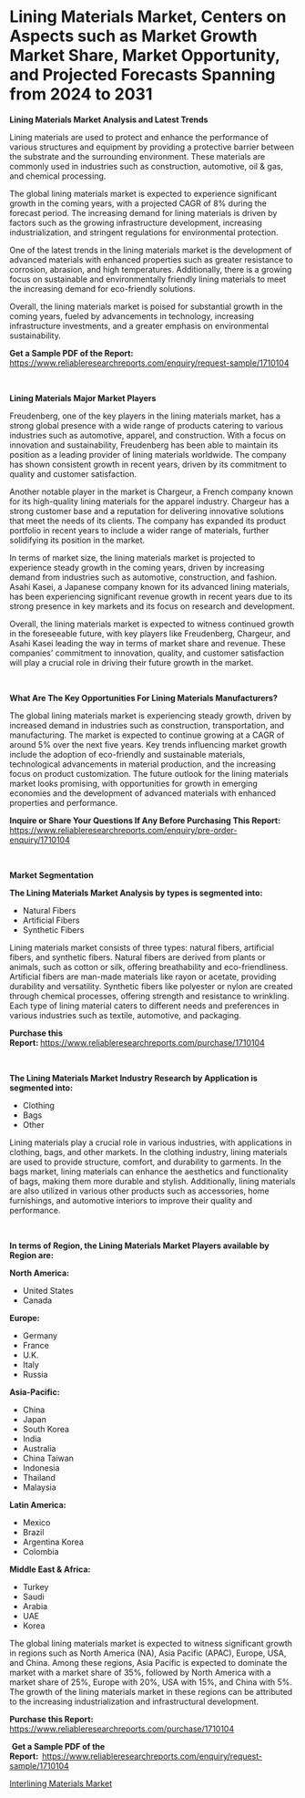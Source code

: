 <p><h1>Lining Materials Market, Centers on Aspects such as Market Growth Market Share, Market Opportunity, and Projected Forecasts Spanning from 2024 to 2031</h1></p><p><strong>Lining Materials Market Analysis and Latest Trends</strong></p>
<p><p>Lining materials are used to protect and enhance the performance of various structures and equipment by providing a protective barrier between the substrate and the surrounding environment. These materials are commonly used in industries such as construction, automotive, oil & gas, and chemical processing.</p><p>The global lining materials market is expected to experience significant growth in the coming years, with a projected CAGR of 8% during the forecast period. The increasing demand for lining materials is driven by factors such as the growing infrastructure development, increasing industrialization, and stringent regulations for environmental protection.</p><p>One of the latest trends in the lining materials market is the development of advanced materials with enhanced properties such as greater resistance to corrosion, abrasion, and high temperatures. Additionally, there is a growing focus on sustainable and environmentally friendly lining materials to meet the increasing demand for eco-friendly solutions.</p><p>Overall, the lining materials market is poised for substantial growth in the coming years, fueled by advancements in technology, increasing infrastructure investments, and a greater emphasis on environmental sustainability.</p></p>
<p><strong>Get a Sample PDF of the Report:&nbsp;</strong> <a href="https://www.reliableresearchreports.com/enquiry/request-sample/1710104">https://www.reliableresearchreports.com/enquiry/request-sample/1710104</a></p>
<p>&nbsp;</p>
<p><strong>Lining Materials Major Market Players</strong></p>
<p><p>Freudenberg, one of the key players in the lining materials market, has a strong global presence with a wide range of products catering to various industries such as automotive, apparel, and construction. With a focus on innovation and sustainability, Freudenberg has been able to maintain its position as a leading provider of lining materials worldwide. The company has shown consistent growth in recent years, driven by its commitment to quality and customer satisfaction.</p><p>Another notable player in the market is Chargeur, a French company known for its high-quality lining materials for the apparel industry. Chargeur has a strong customer base and a reputation for delivering innovative solutions that meet the needs of its clients. The company has expanded its product portfolio in recent years to include a wider range of materials, further solidifying its position in the market.</p><p>In terms of market size, the lining materials market is projected to experience steady growth in the coming years, driven by increasing demand from industries such as automotive, construction, and fashion. Asahi Kasei, a Japanese company known for its advanced lining materials, has been experiencing significant revenue growth in recent years due to its strong presence in key markets and its focus on research and development.</p><p>Overall, the lining materials market is expected to witness continued growth in the foreseeable future, with key players like Freudenberg, Chargeur, and Asahi Kasei leading the way in terms of market share and revenue. These companies' commitment to innovation, quality, and customer satisfaction will play a crucial role in driving their future growth in the market.</p></p>
<p>&nbsp;</p>
<p><strong>What Are The Key Opportunities For Lining Materials Manufacturers?</strong></p>
<p><p>The global lining materials market is experiencing steady growth, driven by increased demand in industries such as construction, transportation, and manufacturing. The market is expected to continue growing at a CAGR of around 5% over the next five years. Key trends influencing market growth include the adoption of eco-friendly and sustainable materials, technological advancements in material production, and the increasing focus on product customization. The future outlook for the lining materials market looks promising, with opportunities for growth in emerging economies and the development of advanced materials with enhanced properties and performance.</p></p>
<p><strong>Inquire or Share Your Questions If Any Before Purchasing This Report:</strong> <a href="https://www.reliableresearchreports.com/enquiry/pre-order-enquiry/1710104">https://www.reliableresearchreports.com/enquiry/pre-order-enquiry/1710104</a></p>
<p>&nbsp;</p>
<p><strong>Market Segmentation</strong></p>
<p><strong>The Lining Materials Market Analysis by types is segmented into:</strong></p>
<p><ul><li>Natural Fibers</li><li>Artificial Fibers</li><li>Synthetic Fibers</li></ul></p>
<p><p>Lining materials market consists of three types: natural fibers, artificial fibers, and synthetic fibers. Natural fibers are derived from plants or animals, such as cotton or silk, offering breathability and eco-friendliness. Artificial fibers are man-made materials like rayon or acetate, providing durability and versatility. Synthetic fibers like polyester or nylon are created through chemical processes, offering strength and resistance to wrinkling. Each type of lining material caters to different needs and preferences in various industries such as textile, automotive, and packaging.</p></p>
<p><strong>Purchase this Report:&nbsp;</strong><a href="https://www.reliableresearchreports.com/purchase/1710104">https://www.reliableresearchreports.com/purchase/1710104</a></p>
<p>&nbsp;</p>
<p><strong>The Lining Materials Market Industry Research by Application is segmented into:</strong></p>
<p><ul><li>Clothing</li><li>Bags</li><li>Other</li></ul></p>
<p><p>Lining materials play a crucial role in various industries, with applications in clothing, bags, and other markets. In the clothing industry, lining materials are used to provide structure, comfort, and durability to garments. In the bags market, lining materials can enhance the aesthetics and functionality of bags, making them more durable and stylish. Additionally, lining materials are also utilized in various other products such as accessories, home furnishings, and automotive interiors to improve their quality and performance.</p></p>
<p>&nbsp;</p>
<p><strong>In terms of Region, the Lining Materials Market Players available by Region are:</strong></p>
<p>
    <p> <strong> North America: </strong>
        <ul>
            <li>United States</li>
            <li>Canada</li>
        </ul>
        </p> 
    <p> <strong> Europe: </strong>
        <ul>
            <li>Germany</li>
            <li>France</li>
            <li>U.K.</li>
            <li>Italy</li>
            <li>Russia</li>
        </ul>
        </p> 
    <p> <strong> Asia-Pacific: </strong>
        <ul>
            <li>China</li>
            <li>Japan</li>
            <li>South Korea</li>
            <li>India</li>
            <li>Australia</li>
            <li>China Taiwan</li>
            <li>Indonesia</li>
            <li>Thailand</li>
            <li>Malaysia</li>
        </ul>
        </p> 
    <p> <strong> Latin America: </strong>
        <ul>
            <li>Mexico</li>
            <li>Brazil</li>
            <li>Argentina Korea</li>
            <li>Colombia</li>
        </ul>
        </p> 
    <p> <strong> Middle East & Africa: </strong>
        <ul>
            <li>Turkey</li>
            <li>Saudi</li>
            <li>Arabia</li>
            <li>UAE</li>
            <li>Korea</li>
        </ul>
    </p>
    </p>
<p><p>The global lining materials market is expected to witness significant growth in regions such as North America (NA), Asia Pacific (APAC), Europe, USA, and China. Among these regions, Asia Pacific is expected to dominate the market with a market share of 35%, followed by North America with a market share of 25%, Europe with 20%, USA with 15%, and China with 5%. The growth of the lining materials market in these regions can be attributed to the increasing industrialization and infrastructural development.</p></p>
<p><strong>Purchase this Report: </strong><a href="https://www.reliableresearchreports.com/purchase/1710104">https://www.reliableresearchreports.com/purchase/1710104</a></p>
<p>&nbsp;<strong>Get a Sample PDF of the Report:&nbsp;&nbsp;</strong><a href="https://www.reliableresearchreports.com/enquiry/request-sample/1710104">https://www.reliableresearchreports.com/enquiry/request-sample/1710104</a></p>
<p><strong></strong></p>
<p><p><a href="https://github.com/biheemgalvinlouises6hokrh3h/Market-Research-Report-List-1/blob/main/interlining-materials-market.md">Interlining Materials Market</a></p></p>